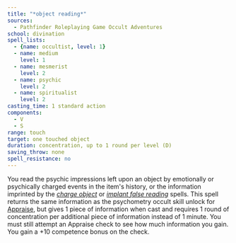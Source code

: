 ```yaml
---
title: "*object reading*"
sources:
  - Pathfinder Roleplaying Game Occult Adventures
school: divination
spell_lists:
  - {name: occultist, level: 1}
  - name: medium
    level: 1
  - name: mesmerist
    level: 2
  - name: psychic
    level: 2
  - name: spiritualist
    level: 2
casting_time: 1 standard action
components:
  - V
  - S
range: touch
target: one touched object
duration: concentration, up to 1 round per level (D)
saving_throw: none
spell_resistance: no
---
```


You read the psychic impressions left upon an object by emotionally or psychically charged events in the item's history, or the information imprinted by the [*charge object*](/spells/charge/object/) or [*implant false reading*](/spells/implant-false-reading/) spells. This spell returns the same information as the psychometry occult skill unlock for [Appraise](/skills/appraise/), but gives 1 piece of information when cast and requires 1 round of concentration per additional piece of information instead of 1 minute. You must still attempt an Appraise check to see how much information you gain. You gain a +10 competence bonus on the check.
